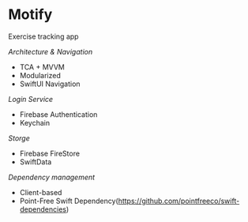 # Motify
Exercise tracking app

*Architecture & Navigation*
- TCA + MVVM
- Modularized
- SwiftUI Navigation

*Login Service*
- Firebase Authentication
- Keychain

*Storge*
- Firebase FireStore
- SwiftData

*Dependency management*
- Client-based
- Point-Free Swift Dependency(https://github.com/pointfreeco/swift-dependencies)
